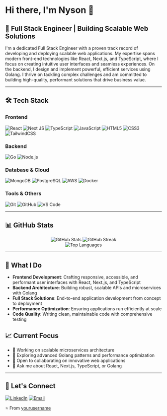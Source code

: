 # Hi there, I'm Nyson 👋

## 🚀 Full Stack Engineer | Building Scalable Web Solutions

I'm a dedicated Full Stack Engineer with a proven track record of developing and deploying scalable web applications. My expertise spans modern front-end technologies like React, Next.js, and TypeScript, where I focus on creating intuitive user interfaces and seamless experiences. On the backend, I design and implement powerful, efficient services using Golang. I thrive on tackling complex challenges and am committed to building high-quality, performant solutions that drive business value.

---

## 🛠️ Tech Stack

### Frontend
![React](https://img.shields.io/badge/react-%2320232a.svg?style=for-the-badge&logo=react&logoColor=%2361DAFB)
![Next JS](https://img.shields.io/badge/Next-black?style=for-the-badge&logo=next.js&logoColor=white)
![TypeScript](https://img.shields.io/badge/typescript-%23007ACC.svg?style=for-the-badge&logo=typescript&logoColor=white)
![JavaScript](https://img.shields.io/badge/javascript-%23323330.svg?style=for-the-badge&logo=javascript&logoColor=%23F7DF1E)
![HTML5](https://img.shields.io/badge/html5-%23E34F26.svg?style=for-the-badge&logo=html5&logoColor=white)
![CSS3](https://img.shields.io/badge/css3-%231572B6.svg?style=for-the-badge&logo=css3&logoColor=white)
![TailwindCSS](https://img.shields.io/badge/tailwindcss-%2338B2AC.svg?style=for-the-badge&logo=tailwind-css&logoColor=white)

### Backend
![Go](https://img.shields.io/badge/go-%2300ADD8.svg?style=for-the-badge&logo=go&logoColor=white)
![Node.js](https://img.shields.io/badge/node.js-6DA55F?style=for-the-badge&logo=node.js&logoColor=white)

### Database & Cloud
![MongoDB](https://img.shields.io/badge/MongoDB-%234ea94b.svg?style=for-the-badge&logo=mongodb&logoColor=white)
![PostgreSQL](https://img.shields.io/badge/postgres-%23316192.svg?style=for-the-badge&logo=postgresql&logoColor=white)
![AWS](https://img.shields.io/badge/AWS-%23FF9900.svg?style=for-the-badge&logo=amazon-aws&logoColor=white)
![Docker](https://img.shields.io/badge/docker-%230db7ed.svg?style=for-the-badge&logo=docker&logoColor=white)

### Tools & Others
![Git](https://img.shields.io/badge/git-%23F05033.svg?style=for-the-badge&logo=git&logoColor=white)
![GitHub](https://img.shields.io/badge/github-%23121011.svg?style=for-the-badge&logo=github&logoColor=white)
![VS Code](https://img.shields.io/badge/Visual%20Studio%20Code-0078d7.svg?style=for-the-badge&logo=visual-studio-code&logoColor=white)

---

## 📊 GitHub Stats

<div align="center">
  <img src="https://github-readme-stats.vercel.app/api?username=yourusername&theme=dark&hide_border=false&include_all_commits=true&count_private=true" alt="GitHub Stats" />
  <img src="https://github-readme-streak-stats.herokuapp.com/?user=yourusername&theme=dark&hide_border=false" alt="GitHub Streak" />
</div>

<div align="center">
  <img src="https://github-readme-stats.vercel.app/api/top-langs/?username=yourusername&theme=dark&hide_border=false&include_all_commits=true&count_private=true&layout=compact" alt="Top Languages" />
</div>

---

## 🌟 What I Do

- **Frontend Development**: Crafting responsive, accessible, and performant user interfaces with React, Next.js, and TypeScript
- **Backend Architecture**: Building robust, scalable APIs and microservices with Golang
- **Full Stack Solutions**: End-to-end application development from concept to deployment
- **Performance Optimization**: Ensuring applications run efficiently at scale
- **Code Quality**: Writing clean, maintainable code with comprehensive testing

## 📈 Current Focus

- 🔭 Working on scalable microservices architecture
- 🌱 Exploring advanced Golang patterns and performance optimization
- 👯 Open to collaborating on innovative web applications
- 💬 Ask me about React, Next.js, TypeScript, or Golang

---

## 🤝 Let's Connect

[![LinkedIn](https://img.shields.io/badge/LinkedIn-%230077B5.svg?style=for-the-badge&logo=linkedin&logoColor=white)](https://linkedin.com/in/nyson)
[![Email](https://img.shields.io/badge/Email-D14836?style=for-the-badge&logo=gmail&logoColor=white)](mailto:nysonagumya@gmail.com)

⭐️ From [yourusername](https://github.com/Nysonn)
